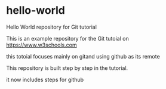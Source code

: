 # hello-world

Hello World repository for Git tutorial

This is an example repository for the Git tutoial on https://www.w3schools.com

this totoial focuses mainly on gitand using github as its remote

This repository is built step by step in the tutorial.

it now includes steps for github
